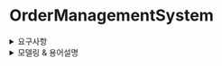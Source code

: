 # OrderManagementSystem

<details>
<summary> 요구사항 </summary>  


> ### **상품 (Product)**

- 판매자 회원만 상품을 관리(상품 등록, 삭제, 가격수정, 재고량 수정)할수 있다.
- 상품은 [판매중]/[삭제대기]/[판매중지]의 상태값을 갖는다.
- 상품 최초 등록시 default 상태값은 [판매중] 이다.
- 상품을 등록할수 있다.
- 상품 가격을 변경할수 있다.
- 상품 가격은 0원 이상이다. (0원 상품도 등록/수정 가능)  
- 상품 가격에 음수가 올수 없다.
- 상품의 목록을 조회 할 수 있다.
- 상품을 삭제할수 있다. (= 상품 상태를 [삭제대기] 로 업데이트한다)
- [주문완료] 주문에 속해있는 상품을 삭제할 수 없다. 하지만 [판매중지]로 상품상태 변경은 가능하다.   

---

> ### **장바구니 (Cart)**

- 유저는 하나의 장바구니를 갖는다.
- 장바구니에 상품을 추가할수있다.  
- 상품재고가 0인 상품은 장바구니에 추가할수 없다.
- 장바구니를 모두 비울 수 있다.
- 장바구니의 상품을 선택적으로 삭제 할 수 있다.
- 유저는 장바구니를 한번에 비울수 있다.
- 장바구니 내 상품 목록을 조회 할 수 있다.
- 장바구니에 담겨져있는 상품의 주문 수량을 증가하거나 감소시킬수있다.
- 장바구니 등록일로 부터 일주일간 주문되지 않으면 자동 삭제된다.
- 장바구니 목록에서 전체 혹 은 일부만 주문접수할수 있다.
- 현재 최신 상품가격과 선택된 가격 총합을 보여준다.
- 다음 주문단계로 넘어갈 때마다 상품의 상태값을 체크한다.
- 삭제된 상품이 있다면 안내메세지를 띄우고 장바구니에서 해당 상품를 삭제한다.


---

> ### **주문 (Order)**

- 주문은 장바구니를 통해서만 진행된다.
- 장바구니에 등록된 1개 이상의 상품을 주문할수있다.
- 주문 형식이 올바르지 않으면 등록할 수 없다.
- 비회원, 회원 모두 주문을 등록할수 있다.
- 회원은 회원정보를 통해 배송정보를 받는다
- 비회원은 직접 배송정보를 입력받는다.
- 배송 정보 전부 필수값으로 비워 둘 수 없다.
- 결제 방식을 선택할수있다.
- 주문을 접수한다.
- 주문은 [주문대기],[주문진행중],[주문확정],[주문실패],[주문환불],[주문환불]의 상태값을 갖는다.
- 재고확인전에 상품의 상태값을 체크한다. 삭제된 상품이 있다면 안내메세지를 띄우고 해당 상품를 주문리스트에서 삭제한다
- 주문 접수시 실시간으로 재고 조회요청한다.
- 주문 접수 성공한다면 장바구니에서 성공상품들을 삭제한다.
- 재고가 있다면 재고 차감요청한다.
- 재고가 없다면 [주문실패]를 알리고, 장바구니에서 재고가없는 상품을 삭제한다.
- 주문 접수 성공한다면  [주문진행중] 로 주문상태를 변경한다.
- [주문진행중] 상태는 15분 동안 유효하다.
- [주문진행중] 상태 변경이 후 15분 이후 상태 변경이 없다면 주문삭제 후 상태를 [주문실패]로 변경한다.
- 주문 상태가 [주문실패]로 업데이트 된다면 재고 복구 요청한다.
- 주문상태는 실시간으로 확인 가능하다.
- 주문번호는 회원 : 1, 비회원 : 0 으로 시작한다
- 주문번호는 회원구분값/날짜/장바구니아이디/주문카운트횟수로 구성된다.
- 결제완료된 주문은 고유 한 결제번호를 갖는다.


---


> ### **결제 (Payment)**

- 결제 정보는 실시간으로 처리되어야한다.
- 주문정보에 기재된 결제방식으로 결제한다.
- 포인트 결제방식은 멤버 포인트에서 잔액조회요청 후 차감요청한다.
- 일반 결제시 PG사 외부api를 호출한다.
- PG사 연동 결제는 아래와 같은 절차를 따른다
    - 우리측에서 결제KEY + 금액 + 메타정보를 전송
    - PG사측에서 Transaction key 발급
    - Transaction key를 통해 결제 모듈 실행
    - 이후 callback 값에 따라 결과 처리
- 결제처리 후 결제 결과로그를 저장한z다.
- 결제로그는 [결제완료],[결제실패],[환불처리],[환불실패]를 상태값으로 갖는다.
- 결제처리 성공시 주문 상태를 [주문확정]으로 업데이트 요청한다.
- 결제처리 성공시 해당 주문 레코드에 결제 번호를 업데이트 한다.
- 결제번호는 "3"+주문번호로 구성한다.
- 결제처리 성공시 해당 주문 레코드에 결제 번호를 업데이트 한다.
- 결제처리 실패시 주문 상태를 [주문실패]로 업데이트 요청한다.


---


> ### **환불 (Refund)**

- 환불 정보는 실시간으로 처리되어야한다.
- 결제방식이 포인트결제 였다면 차감된 포인트 복구를 요청한다.
- 일반 환불 요청시 PG사 외부api를 호출한다.
- PG사 연동 환불은 아래와 같은 절차를 따른다
	- 우리측에서 결제에 사용했던 KEY 를 전송
    - PG사측에서 Transaction key 발급
    - Transaction key를 통해 환불 모듈 실행
    - 이후 callback 값에 따라 결과 처리
- 환불처리 성공시 주문상태를 [환불처리]로 업데이트 요청한다.
- 환불처리 성공시 결제상태를 [환불처리]로 업데이트 요청한다.
- 환불처리 성공시 환불번호와 내역을 저장한다.
- 환불번호는 "4"+주문번호로 구성한다.
- 환불처리 실패시 1:1 고객문의 안내메세지를 띄운다.  


---


> ### **재고 (Inventory)**

- 재고는 [재고보유],[품절] 의 상태값을 갖는다.
- 재고를 조회할수있다.
- 판매자회원만 수동으로 재고를 증가/차감 할 수 있다.
- 다른 도메인 요청으로 인한 재고 증가/차감 할 수 있다.
- 재고변화가 일어난다면 변화 내역을 기록한다.


---

> ### **회원 (Memeber)**

- 회원 등록이 가능하다
- 회원 삭제가 가능하다
- 회원은 등급을 갖는다. 최초등록시 defalut bronze등급로 설정한다.
- 회원 등급은 [bronze]/[silver]/[gold] 이다.
- 회원정보는 이름/ 배송지 주소/전화번호를 필수값으로 받는다.
- 회원은 주문이력을 조회할수 있다.


---


> ### **포인트 (Point)**

- 회원은 포인트를 갖는다.
- 회원은 포인트로 결제할수있다.
- 회원은 매 결제 등급에 따라 [bronze] : 1% /[silver] : 2% /[gold] : 3% 적립받는다


---


> ### **비회원 (non-member)**

- 비회원 주문후 결제완료시에 비회원 주문번호를 부여한다.
- 비회원 주문후 비회원 주문내역이 저장된다.
- 비회원 주문번호로 주문 내역을 조회할수 있다.

---


> ### **알림  (Notifcation)**

- 실시간 알림을 전송한다
- 각 도메인 요청으로 인한 알림을 전송한다
  
</details>


<details>
<summary> 모델링 & 용어설명 </summary>

> ### **Product (상품)**

**Attributes**:

속성        | 설명                        | 용어 설명
----------- | --------------------------- | ---------------------------------------
id   | 상품 ID (식별자)            | 상품데이터
name        | 상품명                      | 상품을 설명하는 이름
price       | 가격 (0원 이상)             | 상품의 가격
status      | 상태                        | [판매중], [품절], [삭제대기], [판매중지]
inventory   | 재고 수량                   | 상품의 남아있는 재고 수량, inventory에서 관리된다.
sellerId    | 판매자 ID                   | 상품을 팔고 있는 판매자 회원의 ID


**Methods**:

- `register()`: 상품을 등록한다.
- `updatePrice()`: 상품 가격을 변경한다.
- `changeStatus()`: 상품 상태를 변경한다.
- `delete()`: 상품을 삭제(상태를 [삭제대기]로 변경)한다.
- `isDeletable()`: 상품이 [주문완료] 주문에 속해 있는지 확인한다.

---

> ### **Cart (장바구니)**

**Attributes**:

속성      | 설명                            | 추가 설명
--------- | ------------------------------- | ---------------------------------------
id    | 장바구니 ID                     | 장바구니 데이터
userId    | 유저 ID (회원 또는 비회원)       | 장바구니를 소유하는 유저의 아이디


<br>

***서브도메인***

**CartProduct (장바구니 상품)** 

속성      | 설명                            | 용어 설명
----------- | ----------------------------- | -------------------------------------------
id     | 장바구니상품 ID                       | 장바구니상품 데이터
cartId   | 장바구니 ID                | 장바구니 테이블로받은 장바구니 ID
productId   | 상품 Id                 | 현재 상품 ID
name  | 주문상품  상품명                  | 현재 상품명
price  | 주문상품  가격                  | 현재 상품가격

<br>

**Methods**:

- `addItem(product, quantity)`: 장바구니에 상품을 추가한다.
- `removeItem(product)`: 장바구니에서 상품을 삭제한다.
- `clearCart()`: 장바구니를 비운다.
- `updateQuantity(product, newQuantity)`: 상품 수량을 변경한다.
- `validateCart()`: 장바구니 유효성을 체크한다 (상품 재고와 상태 확인).
- `checkExpired()`: 일주일간 주문되지 않은 장바구니를 자동 삭제한다.

---

> ### **Order (주문)**

**Attributes**:

속성      | 설명                            | 용어 설명
----------- | ----------------------------- | -------------------------------------------
id     | 주문 ID                       | 주문 데이터
cartId      | 장바구니 ID                   | 주문을 생성할 장바구니 아이디
userId      | 유저 ID (회원 또는 비회원)     | 주문하는 유저 아이디
status      | 주문 상태                     | [주문대기], [결제대기], [주문확정], [주문실패]
totalPrice  | 총 주문 금액                  | 최종적인 주문 금액
createdAt   | 주문 생성일시                 | 주문하는 날짜
deliveryInfo| 배송 정보 (비회원의 경우 입력 필요) | 비회원용 배송 정보

<br>

***서브도메인***

**OrderProduct (주문상품)** 

속성      | 설명                            | 용어 설명
----------- | ----------------------------- | -------------------------------------------
id     | 주문상품 ID                       | 주문상품 데이터
orderId   | 주문번호                 | 주문 테이블로받은 주문 ID
productId   | 상품Id                 | 주문 당시 상품 ID
name  | 주문상품  상품명                  | 주문 당시 상품명
price  | 주문상품  가격                  | 주문 당시 상품가격

<br>

**Methods**:

- `createOrder()`: 장바구니를 기반으로 주문을 생성한다.
- `validateOrder()`: 주문 전 상품 상태와 재고를 체크한다.
- `confirmOrder()`: 주문을 확정한다.
- `failOrder()`: 주문을 실패 처리한다 (재고 복구 요청 포함).
- `cancelOrder()`: 주문을 취소한다.

  
---

> ### **Payment (결제)**

**Attributes**:

속성       | 설명                          | 용어 설명
---------- | ----------------------------- | -------------------------------------------
id  | 결제 ID                       | 결제 데이터
orderId    | 주문 ID                       | 결제를 생성한 주문 데이터
amount     | 결제 금액                     | 최종 결제 금액
status     | 결제 상태                     | [결제완료], [결제실패], [환불처리], [환불실패]
method     | 결제 방식 (포인트 or 일반 결제) | 결제 시 사용되는 결제 방식


**Methods**:

- `processPayment()`: 결제를 처리한다 (포인트 차감, PG사 API 호출 등).
- `validatePayment()`: 결제 유효성을 체크한다.
- `logPaymentResult()`: 결제 결과를 기록한다.
- `refundPayment()`: 환불 처리를 진행한다.

---

> ### **Refund (환불)**

**Attributes**:

속성       | 설명                          | 용어 설명
---------- | ----------------------------- | -------------------------------------------
id   | 환불 ID                       | 환불 데이터
paymentId  | 결제 ID                       | 환불 시 사용될 결제 데이터
amount     | 환불 금액                     | 최종 환불 금액
status     | 환불 상태                     | [환불처리], [환불실패]


**Methods**:

- `processRefund()`: 환불을 처리한다 (PG사 API 호출, 포인트 복구 등).
- `logRefundResult()`: 환불 결과를 기록한다.

---

> ### **Inventory (재고)**

**Attributes**:

속성        | 설명                          | 용어 설명
----------- | ----------------------------- | -------------------------------------------
id | 재고 ID                       | 재고 데이터
productId   | 상품 ID                       | 재고를 나타내고 있는 상품의 아이디
quantity    | 재고 수량                     | 남은 재고량


**Methods**:

- `checkAvailability()`: 재고가 충분한지 확인한다.
- `increase(quantity)`: 재고를 수동 또는 자동으로 증가시킨다.
- `decrease(quantity)`: 재고를 수동 또는 자동으로 차감시킨다.
- `logInventoryChange()`: 재고 변화 내역을 기록한다.

---

> ### **Member (회원)**

**Attributes**:

속성         | 설명                          | 용어 설명
------------ | ----------------------------- | -------------------------------------------
id     | 회원 ID                       | 회원 데이터
name         | 이름                          | 회원명
address      | 배송지 주소                   | 회원 배송주소
phoneNumber  | 전화번호                      | 회원의 전화번호
grade        | 회원 등급                     | [bronze], [silver], [gold]
points       | 포인트 정보                   | 회원 포인트 관리 아이디

  
**Methods**:

- `register()`: 회원을 등록한다.
- `delete()`: 회원을 삭제한다.
- `upgradeGrade()`: 회원 등급을 업그레이드한다.
- `getOrderHistory()`: 주문 이력을 조회한다.

---

> ### **Point (포인트)**

**Attributes**:

속성       | 설명                          | 용어 설명
---------- | ----------------------------- | -------------------------------------------
id    | 포인트 ID                     | 포인트 데이터
memberId   | 회원 ID                       | 포인트를 나타내는 회원 아이디
balance    | 현재 포인트 잔액              | 남아있는 포인트 잔액


**Methods**:

- `addPoints(amount)`: 포인트를 적립한다.
- `usePoints(amount)`: 포인트를 사용한다.
- `getTransactionHistory()`: 포인트 거래 내역을 조회한다.

---

> ### **NonMember (비회원)**

**Attributes**:

속성             | 설명                          | 용어 설명
---------------- | ----------------------------- | -------------------------------------------
id     | 비회원 ID                     | 비회원 데이터
nonMemberOrderId | 비회원 주문 아이디            | 비회원으로 주문한 주문 정보 아이디

**Methods**:

- `createOrder()`: 비회원 주문을 생성한다.
- `getOrderHistory()`: 비회원 주문 이력을 조회한다.

---

> ### **Notification (알림)**

**Attributes**:

속성          | 설명                          | 용어 설명
------------- | ----------------------------- | -------------------------------------------
id | 알림 ID                      | 알림 데이터
type          | 알림 종류                     | 주문, 결제, 환불
message       | 알림 메시지                   | 알림 시 안내 메시지
status        | 알림 상태                     | [완료], [실패], [일부성공]


**Methods**:

- `sendNotification()`: 알림을 전송한다.
- `updateStatus()`: 알림 상태를 업데이트한다.

</details>


